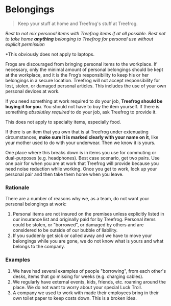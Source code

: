 # Belongings

> Keep your stuff at home and Treefrog's stuff at Treefrog.

*Best to not mix personal items with Treefrog items if at all possible. Best not to take home **anything** belonging to Treefrog for personal use without explicit permission*

*This obviously does not apply to laptops.

Frogs are discouraged from bringing personal items to the workplace. If necessary, only the minimal amount of personal belongings should be kept at the workplace, and it is the Frog’s responsibility to keep his or her belongings in a secure location. Treefrog will not accept responsibility for lost, stolen, or damaged personal articles. This includes the use of your own personal devices at work.

If you need something at work required to do your job, **Treefrog should be buying it for you**. You should not have to buy the item yourself. If there is something *absolutley required* to do your job, ask Treefrog to provide it.

This does not apply to specialty items, especially food.

If there is an item that you own that is at Treefrog under extenuating circumstances, **make sure it is marked clearly with your name on it**, like your mother used to do with your underwear. Then we know it is yours.

One place where this breaks down is in items you use for commuting or dual-purposes (e.g. headphones). Best case scenario, get two pairs. Use one pair for when you are at work that Treefrog will provide because you need noise reduction while working. Once you get to work, lock up your personal pair and then take them home when you leave.

### Rationale

There are a number of reasons why we, as a team, do not want your personal belongings at work:

1. Personal items are not insured on the premises unless explicitly listed in our insurance list and originally paid for by Treefrog. Personal items could be stolen, or "borrowed", or damaged by others and are considered to be outside of our bubble of liability. 
2. If you suddenly get sick or called away and we have to move your belongings while you are gone, we do not know what is yours and what belongs to the company.

### Examples

1. We have had several examples of people "borrowing", from each other's desks, items that go missing for weeks (e.g. charging cables).
2. We regularly have external events, kids, friends, etc. roaming around the place. We do not want to worry about your special Luck Troll.
3. A company we used to work with made their employees bring in their own toilet paper to keep costs down. This is a broken idea.




